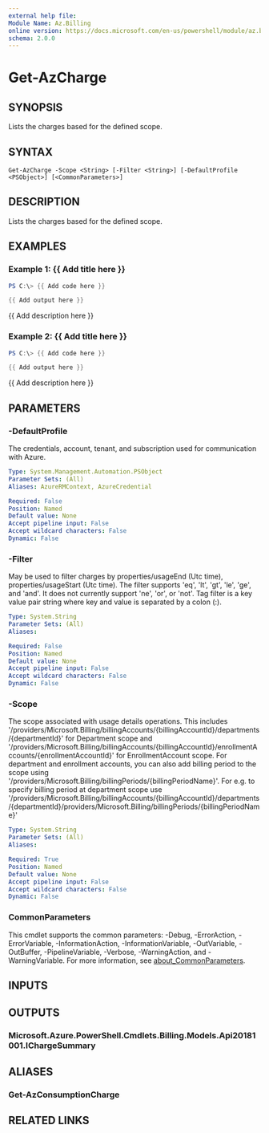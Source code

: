 ```yaml
---
external help file:
Module Name: Az.Billing
online version: https://docs.microsoft.com/en-us/powershell/module/az.billing/get-azcharge
schema: 2.0.0
---
```


# Get-AzCharge

## SYNOPSIS
Lists the charges based for the defined scope.

## SYNTAX

```
Get-AzCharge -Scope <String> [-Filter <String>] [-DefaultProfile <PSObject>] [<CommonParameters>]
```

## DESCRIPTION
Lists the charges based for the defined scope.

## EXAMPLES

### Example 1: {{ Add title here }}
```powershell
PS C:\> {{ Add code here }}

{{ Add output here }}
```

{{ Add description here }}

### Example 2: {{ Add title here }}
```powershell
PS C:\> {{ Add code here }}

{{ Add output here }}
```

{{ Add description here }}

## PARAMETERS

### -DefaultProfile
The credentials, account, tenant, and subscription used for communication with Azure.

```yaml
Type: System.Management.Automation.PSObject
Parameter Sets: (All)
Aliases: AzureRMContext, AzureCredential

Required: False
Position: Named
Default value: None
Accept pipeline input: False
Accept wildcard characters: False
Dynamic: False
```

### -Filter
May be used to filter charges by properties/usageEnd (Utc time), properties/usageStart (Utc time).
The filter supports 'eq', 'lt', 'gt', 'le', 'ge', and 'and'.
It does not currently support 'ne', 'or', or 'not'.
Tag filter is a key value pair string where key and value is separated by a colon (:).

```yaml
Type: System.String
Parameter Sets: (All)
Aliases:

Required: False
Position: Named
Default value: None
Accept pipeline input: False
Accept wildcard characters: False
Dynamic: False
```

### -Scope
The scope associated with usage details operations.
This includes '/providers/Microsoft.Billing/billingAccounts/{billingAccountId}/departments/{departmentId}' for Department scope and '/providers/Microsoft.Billing/billingAccounts/{billingAccountId}/enrollmentAccounts/{enrollmentAccountId}' for EnrollmentAccount scope.
For department and enrollment accounts, you can also add billing period to the scope using '/providers/Microsoft.Billing/billingPeriods/{billingPeriodName}'.
For e.g.
to specify billing period at department scope use '/providers/Microsoft.Billing/billingAccounts/{billingAccountId}/departments/{departmentId}/providers/Microsoft.Billing/billingPeriods/{billingPeriodName}'

```yaml
Type: System.String
Parameter Sets: (All)
Aliases:

Required: True
Position: Named
Default value: None
Accept pipeline input: False
Accept wildcard characters: False
Dynamic: False
```

### CommonParameters
This cmdlet supports the common parameters: -Debug, -ErrorAction, -ErrorVariable, -InformationAction, -InformationVariable, -OutVariable, -OutBuffer, -PipelineVariable, -Verbose, -WarningAction, and -WarningVariable. For more information, see [about_CommonParameters](http://go.microsoft.com/fwlink/?LinkID=113216).

## INPUTS

## OUTPUTS

### Microsoft.Azure.PowerShell.Cmdlets.Billing.Models.Api20181001.IChargeSummary

## ALIASES

### Get-AzConsumptionCharge

## RELATED LINKS

